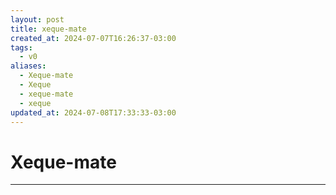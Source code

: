 ```yaml
---
layout: post
title: xeque-mate
created_at: 2024-07-07T16:26:37-03:00
tags:
  - v0
aliases:
  - Xeque-mate
  - Xeque
  - xeque-mate
  - xeque
updated_at: 2024-07-08T17:33:33-03:00
---
```

# Xeque-mate
----


